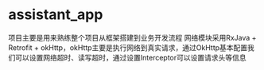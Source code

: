 # assistant_app
项目主要是用来熟练整个项目从框架搭建到业务开发流程
网络模块采用RxJava + Retrofit + okHttp，okHttp主要是执行网络到真实请求，通过OkHttp基本配置我们可以设置网络超时、读写超时，通过设置Interceptor可以设置请求头等信息
